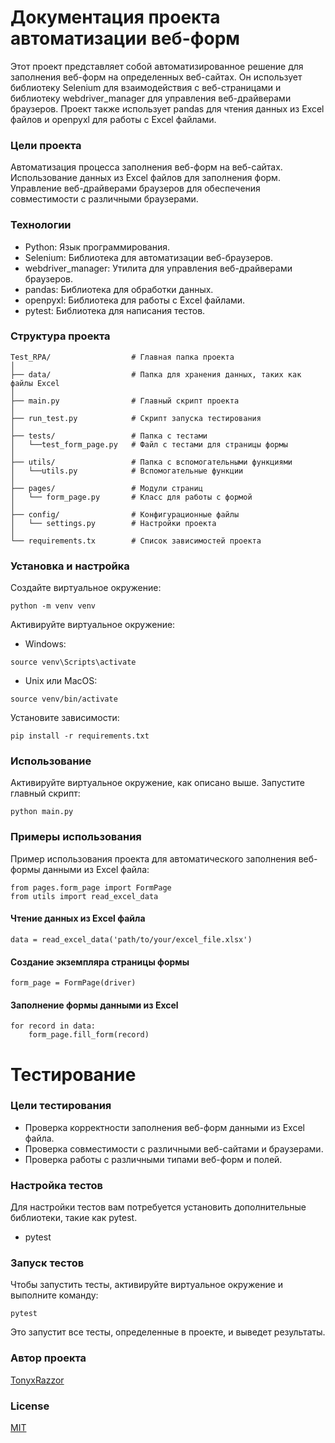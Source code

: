 
# Документация проекта автоматизации веб-форм

Этот проект представляет собой автоматизированное решение для заполнения веб-форм на определенных веб-сайтах. Он использует библиотеку Selenium для взаимодействия с веб-страницами и библиотеку webdriver_manager для управления веб-драйверами браузеров. Проект также использует pandas для чтения данных из Excel файлов и openpyxl для работы с Excel файлами.

### Цели проекта

Автоматизация процесса заполнения веб-форм на веб-сайтах.
Использование данных из Excel файлов для заполнения форм.
Управление веб-драйверами браузеров для обеспечения совместимости с различными браузерами.

### Технологии

- Python: Язык программирования.
- Selenium: Библиотека для автоматизации веб-браузеров.
- webdriver_manager: Утилита для управления веб-драйверами браузеров.
- pandas: Библиотека для обработки данных.
- openpyxl: Библиотека для работы с Excel файлами.
- pytest: Библиотека для написания тестов.

### Структура проекта

```
Test_RPA/                  # Главная папка проекта
│
├── data/                  # Папка для хранения данных, таких как файлы Excel
│
├── main.py                # Главный скрипт проекта
│
├── run_test.py            # Скрипт запуска тестирования
│
├── tests/                 # Папка с тестами
│   └──test_form_page.py   # Файл с тестами для страницы формы
│
├── utils/                 # Папка с вспомогательными функциями
│   └──utils.py            # Вспомогательные функции
│
├── pages/                 # Модули страниц
│   └── form_page.py       # Класс для работы с формой
│
├── config/                # Конфигурационные файлы
│   └── settings.py        # Настройки проекта
│
└── requirements.tx        # Список зависимостей проекта
```

### Установка и настройка

Создайте виртуальное окружение:
```
python -m venv venv
```
Активируйте виртуальное окружение:

- Windows:
```
source venv\Scripts\activate
```
- Unix или MacOS:
```
source venv/bin/activate
```
Установите зависимости:
```
pip install -r requirements.txt
```

### Использование

Активируйте виртуальное окружение, как описано выше.
Запустите главный скрипт:
```
python main.py
```

### Примеры использования

Пример использования проекта для автоматического заполнения веб-формы данными из Excel файла:

``` 
from pages.form_page import FormPage
from utils import read_excel_data
```

#### Чтение данных из Excel файла
```
data = read_excel_data('path/to/your/excel_file.xlsx')
```

#### Создание экземпляра страницы формы
```
form_page = FormPage(driver)
```

#### Заполнение формы данными из Excel

```
for record in data:
    form_page.fill_form(record)
```

# Тестирование
### Цели тестирования

- Проверка корректности заполнения веб-форм данными из Excel файла.
- Проверка совместимости с различными веб-сайтами и браузерами.
- Проверка работы с различными типами веб-форм и полей.

### Настройка тестов

Для настройки тестов вам потребуется установить дополнительные библиотеки, такие как pytest.

- pytest

### Запуск тестов

Чтобы запустить тесты, активируйте виртуальное окружение и выполните команду:
```
pytest
```

Это запустит все тесты, определенные в проекте, и выведет результаты.

### Автор проекта

[TonyxRazzor](https://www.github.com/TonyxRazzor)


### License

[MIT](https://choosealicense.com/licenses/mit/)
